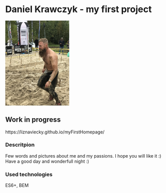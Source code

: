 # Daniel Krawczyk - my first project
<img src="pictures/runmageddon.jpg" width="40%" height="40%">
<h2> Work in progress </h2>
https://liznaviecky.github.io/myFirstHomepage/
<h3> Descritpion </h3>
Few words and pictures about me and my passions. I hope you will like it :)
Have a good day and wonderfull night :) 
<h3> Used technologies </h3>
ES6+, BEM
